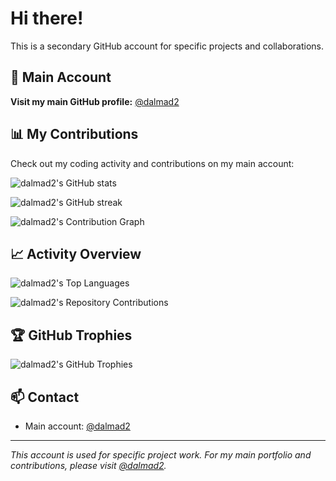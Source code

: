 # Hi there!

This is a secondary GitHub account for specific projects and collaborations.

## 🔗 Main Account
**Visit my main GitHub profile:** [@dalmad2](https://github.com/dalmad2)

## 📊 My Contributions
Check out my coding activity and contributions on my main account:

![dalmad2's GitHub stats](https://github-readme-stats.vercel.app/api?username=dalmad2&show_icons=true&theme=radical&hide=contribs,issues&count_private=true)

![dalmad2's GitHub streak](https://github-readme-streak-stats.herokuapp.com/?user=dalmad2&theme=radical)

![dalmad2's Contribution Graph](https://github-readme-activity-graph.vercel.app/graph?username=dalmad2&theme=github-compact)

## 📈 Activity Overview
![dalmad2's Top Languages](https://github-readme-stats.vercel.app/api/top-langs/?username=dalmad2&theme=radical&layout=compact)

![dalmad2's Repository Contributions](https://github-readme-stats.vercel.app/api/pin/?username=dalmad2&repo=sot232&theme=radical)

## 🏆 GitHub Trophies
![dalmad2's GitHub Trophies](https://github-profile-trophy.vercel.app/?username=dalmad2&theme=radical&no-frame=false&no-bg=true&margin-w=4)

## 📫 Contact
- Main account: [@dalmad2](https://github.com/dalmad2)

---

*This account is used for specific project work. For my main portfolio and contributions, please visit [@dalmad2](https://github.com/dalmad2).*